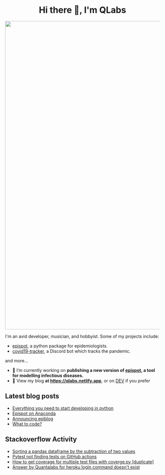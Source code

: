 <h1 align="center">Hi there 👋, I'm QLabs </h1>
<img src="https://i.ibb.co/mbr1j6p/Qlabs.png" width="1000px">

I'm an avid developer, musician, and hobbyist. Some of my projects include:
- [epispot](https://github.com/epispot/epispot), a python package for epidemiologists. 
- [covid19-tracker](https://github.com/epispot/covid19-tracker), a Discord bot which tracks the pandemic.

and more...

- 🔭 I’m currently working on **publishing a new version of [epispot](https://github.com/epispot/epispot), a tool for modelling infectious diseases.**
- 📜 View my blog **at https://qlabs.netlify.app**, or on [DEV](https://dev.to/Quantalabs) if you prefer

## Latest blog posts
<!-- BLOG-POST-LIST:START -->
- [Everything you need to start developing in python](https://dev.to/quantalabs/everything-you-need-to-start-developing-in-python-57m5)
- [Epispot on Anaconda](https://dev.to/epispot/epispot-on-anaconda-15l8)
- [Announcing epiblog](https://dev.to/epispot/announcing-epiblog-2g4c)
- [What to code?](https://dev.to/quantalabs/what-to-code-k24)
<!-- BLOG-POST-LIST:END -->

## Stackoverflow Activity
<!-- STACKOVERFLOW:START -->
- [Sorting a pandas dataframe by the subtraction of two values](https://stackoverflow.com/questions/66484119/sorting-a-pandas-dataframe-by-the-subtraction-of-two-values)
- [Pytest not finding tests on GitHub actions](https://stackoverflow.com/questions/66216530/pytest-not-finding-tests-on-github-actions)
- [How to get coverage for multiple test files with coverge.py [duplicate]](https://stackoverflow.com/questions/66192434/how-to-get-coverage-for-multiple-test-files-with-coverge-py)
- [Answer by Quantalabs for heroku login command doesn't exist](https://stackoverflow.com/questions/65164186/heroku-login-command-doesnt-exist/65473067#65473067)
<!-- STACKOVERFLOW:END -->
